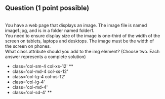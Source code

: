 <h2>
	Question (1 point possible)
</h2>
</br>
<div>
	You have a web page that displays an image. The image file is named image1.jpg, and is in a folder named folder1.
	<br/>
	You need to ensure display size of the image is one-third of the width of the screen on tablets, laptops and
	desktops. The image must be the width of the screen on phones.
	<br/>
	What class attribute should you add to the img element? (Choose two. Each answer represents a complete solution)
</div>

<ul>
	<li>class='col-sm-4 col-xs-12' **</li>
	<li>class='col-md-4 col-xs-12'</li>
	<li>class='col-lg-4 col-xs-12'</li>
	<li>class='col-lg-4'</li>
	<li>class='col-md-4'</li>
	<li>class='col-sd-4' **</li>
</ul>

